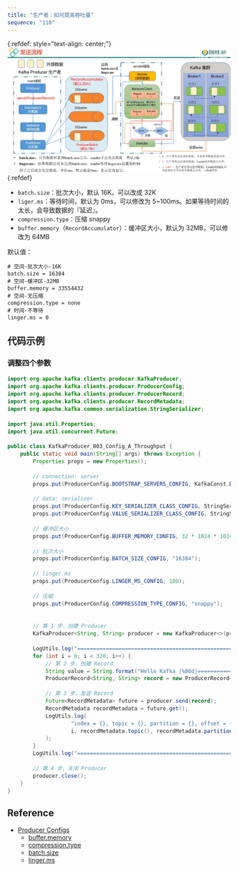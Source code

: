 ```yaml
---
title: "生产者：如何提高吞吐量"
sequence: "110"
---
```


{:refdef: style="text-align: center;"}
![](/assets/images/kafka/producer/producer-send-record-detail-002.png)
{:refdef}

- `batch.size`：批次大小，默认 16K，可以改成 32K
- `liger.ms`：等待时间，默认为 0ms，可以修改为 5~100ms。如果等待时间的太长，会导致数据的『延迟』。
- `compression.type`：压缩 snappy
- `buffer.memory`（`RecordAccumulator`）：缓冲区大小，默认为 32MB，可以修改为 64MB

默认值：

```text
# 空间-批次大小-16K
batch.size = 16384
# 空间-缓冲区-32MB
buffer.memory = 33554432
# 空间-无压缩
compression.type = none
# 时间-不等待
linger.ms = 0
```

## 代码示例

### 调整四个参数

```java
import org.apache.kafka.clients.producer.KafkaProducer;
import org.apache.kafka.clients.producer.ProducerConfig;
import org.apache.kafka.clients.producer.ProducerRecord;
import org.apache.kafka.clients.producer.RecordMetadata;
import org.apache.kafka.common.serialization.StringSerializer;

import java.util.Properties;
import java.util.concurrent.Future;

public class KafkaProducer_003_Config_A_Throughput {
    public static void main(String[] args) throws Exception {
        Properties props = new Properties();

        // connection: server
        props.put(ProducerConfig.BOOTSTRAP_SERVERS_CONFIG, KafkaConst.BOOTSTRAP_SERVER_URL);

        // data: serializer
        props.put(ProducerConfig.KEY_SERIALIZER_CLASS_CONFIG, StringSerializer.class.getName());
        props.put(ProducerConfig.VALUE_SERIALIZER_CLASS_CONFIG, StringSerializer.class.getName());

        // 缓冲区大小
        props.put(ProducerConfig.BUFFER_MEMORY_CONFIG, 32 * 1024 * 1024);

        // 批次大小
        props.put(ProducerConfig.BATCH_SIZE_CONFIG, "16384");

        // linger.ms
        props.put(ProducerConfig.LINGER_MS_CONFIG, 100);

        // 压缩
        props.put(ProducerConfig.COMPRESSION_TYPE_CONFIG, "snappy");


        // 第 1 步，创建 Producer
        KafkaProducer<String, String> producer = new KafkaProducer<>(props);

        LogUtils.log("=================================================================================");
        for (int i = 0; i < 320; i++) {
            // 第 2 步，创建 Record
            String value = String.format("Hello Kafka |%06d|==============================", i);
            ProducerRecord<String, String> record = new ProducerRecord<>(KafkaConst.TOPIC_NAME, value);

            // 第 3 步，发送 Record
            Future<RecordMetadata> future = producer.send(record);
            RecordMetadata recordMetadata = future.get();
            LogUtils.log(
                    "index = {}, topic = {}, partition = {}, offset = {}, value = {}",
                    i, recordMetadata.topic(), recordMetadata.partition(), recordMetadata.offset(), value
            );
        }
        LogUtils.log("=================================================================================");

        // 第 4 步，关闭 Producer
        producer.close();
    }
}
```

## Reference

- [Producer Configs](https://kafka.apache.org/documentation/#producerconfigs)
    - [buffer.memory](https://kafka.apache.org/documentation/#producerconfigs_buffer.memory)
    - [compression.type](https://kafka.apache.org/documentation/#brokerconfigs_compression.type)
    - [batch.size](https://kafka.apache.org/documentation/#producerconfigs_batch.size)
    - [linger.ms](https://kafka.apache.org/documentation/#producerconfigs_linger.ms)
